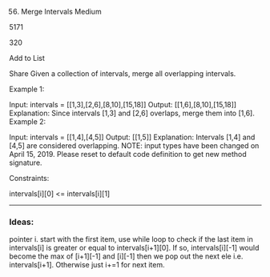 56. Merge Intervals
Medium

5171

320

Add to List

Share
Given a collection of intervals, merge all overlapping intervals.

Example 1:

Input: intervals = [[1,3],[2,6],[8,10],[15,18]]
Output: [[1,6],[8,10],[15,18]]
Explanation: Since intervals [1,3] and [2,6] overlaps, merge them into [1,6].
Example 2:

Input: intervals = [[1,4],[4,5]]
Output: [[1,5]]
Explanation: Intervals [1,4] and [4,5] are considered overlapping.
NOTE: input types have been changed on April 15, 2019. Please reset to default code definition to get new method signature.

 

Constraints:

intervals[i][0] <= intervals[i][1]


---------------------------------------------------------------------------
### Ideas:
pointer i. start with the first item, use while loop to check if the last item in intervals[i] is greater or equal to intervals[i+1][0]. If so, intervals[i][-1] would become the max of [i+1][-1] and [i][-1] then we pop out the next ele i.e. intervals[i+1]. Otherwise just i+=1 for next item.